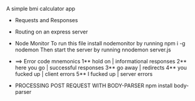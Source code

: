 A simple bmi calculator app

- Requests and Responses
- Routing on an express server
- Node Monitor
  To run this file install nodemonitor by running
  npm i -g nodemon
  Then start the server by running
  nnodemon server.js

- ==> Error code mnemonics
  1** hold on | informational responses
  2** here you go | successful responses
  3** go away | redirects
  4** you fucked up | client errors
  5\*\* I fucked up | server errors

- PROCESSING POST REQUEST WITH BODY-PARSER
  npm install body-parser
